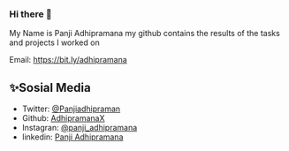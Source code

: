 ### Hi there 👋

My Name is Panji Adhipramana
my github contains the results of the tasks and projects I worked on

Email: https://bit.ly/adhipramana


## ✨Sosial Media

- Twitter: [@Panjiadhipraman](https://twitter.com/Panjiadhipraman)
- Github: [AdhipramanaX](https://github.com/adhipramanax)
- Instagran: [@panji_adhipramana](https://github.com/adhipramanax)
- linkedin: [Panji Adhipramana](https://www.linkedin.com/in/panji-adhipramana)
